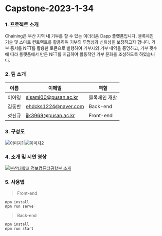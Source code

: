 # Capstone-2023-1-34


### 1. 프로젝트 소개
Chaining은 부산 지역 내 기부를 할 수 있는 이더리움 Dapp 플랫폼입니다. 블록체인 기술 및 스마트 컨트랙트를 활용하여 기부의 투명성과 신뢰성을 보장하고자 합니다. 기부 증서를 NFT를 활용한 토큰으로 발행하여 기부자의 기부 내역을 증명하고, 기부 횟수에 따라 플랫폼에서 만든 NFT를 지급하여 활동적인 기부 문화를 조성하도록 하였습니다.


### 2. 팀 소개

|이름|이메일|역할|
|------|---|---|
|이아영|sisami00@pusan.ac.kr|블록체인 개발|
|김동찬|ehdcks1224@naver.com|Back-end|
|정진규|jjk3969@pusan.ac.kr|Front-end|

### 3. 구성도
![이미지1](https://user-images.githubusercontent.com/64763550/277154430-b67164c8-2d5b-4c13-965e-9ea3f6e73dc4.png)
![이미지2](https://user-images.githubusercontent.com/64763550/277154440-e2d477fc-3f1e-4424-93b5-8bf5179e5980.png)

### 4. 소개 및 시연 영상
<!--[![영상 이름](유튜브 영상 썸네일 URL)](유투브 영상 URL)-->
[![부산대학교 정보컴퓨터공학부 소개](http://img.youtube.com/vi/tO3AB79-gaE/0.jpg)]([https://www.youtube.com/watch?v=tO3AB79-gaE])    

### 5. 사용법


> Front-end
```
npm install
npm run serve
```


> Back-end
```
npm install
npm run start
```
